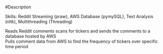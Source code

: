 #Description

Skills: Reddit Streaming (praw), AWS Database (pymySQL), Text Analysis (nltk), Multithreading (Threading)

Reads Reddit comments scans for tickers and sends the comments to a database hosted by AWS </br >
Pulls comment data from AWS to find the frequency of tickers over specific time period </br >
